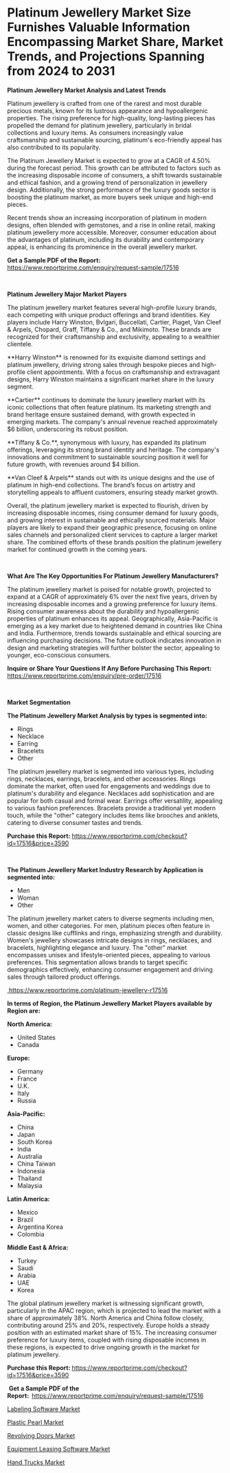 <p><h1>Platinum Jewellery Market Size Furnishes Valuable Information Encompassing Market Share, Market Trends, and Projections Spanning from 2024 to 2031</h1></p><p><strong>Platinum Jewellery Market Analysis and Latest Trends</strong></p>
<p><p>Platinum jewellery is crafted from one of the rarest and most durable precious metals, known for its lustrous appearance and hypoallergenic properties. The rising preference for high-quality, long-lasting pieces has propelled the demand for platinum jewellery, particularly in bridal collections and luxury items. As consumers increasingly value craftsmanship and sustainable sourcing, platinum's eco-friendly appeal has also contributed to its popularity.</p><p>The Platinum Jewellery Market is expected to grow at a CAGR of 4.50% during the forecast period. This growth can be attributed to factors such as the increasing disposable income of consumers, a shift towards sustainable and ethical fashion, and a growing trend of personalization in jewellery design. Additionally, the strong performance of the luxury goods sector is boosting the platinum market, as more buyers seek unique and high-end pieces.</p><p>Recent trends show an increasing incorporation of platinum in modern designs, often blended with gemstones, and a rise in online retail, making platinum jewellery more accessible. Moreover, consumer education about the advantages of platinum, including its durability and contemporary appeal, is enhancing its prominence in the overall jewellery market.</p></p>
<p><strong>Get a Sample PDF of the Report:&nbsp;</strong> <a href="https://www.reportprime.com/enquiry/request-sample/17516?utm_campaign=16&utm_medium=2&utm_source=Github&utm_content=ia&utm_term=19112024&utm_id=platinum-jewellery">https://www.reportprime.com/enquiry/request-sample/17516</a></p>
<p>&nbsp;</p>
<p><strong>Platinum Jewellery Major Market Players</strong></p>
<p><p>The platinum jewellery market features several high-profile luxury brands, each competing with unique product offerings and brand identities. Key players include Harry Winston, Bvlgari, Buccellati, Cartier, Piaget, Van Cleef & Arpels, Chopard, Graff, Tiffany & Co., and Mikimoto. These brands are recognized for their craftsmanship and exclusivity, appealing to a wealthier clientele.</p><p>**Harry Winston** is renowned for its exquisite diamond settings and platinum jewellery, driving strong sales through bespoke pieces and high-profile client appointments. With a focus on craftsmanship and extravagant designs, Harry Winston maintains a significant market share in the luxury segment.</p><p>**Cartier** continues to dominate the luxury jewellery market with its iconic collections that often feature platinum. Its marketing strength and brand heritage ensure sustained demand, with growth expected in emerging markets. The company's annual revenue reached approximately $6 billion, underscoring its robust position.</p><p>**Tiffany & Co.**, synonymous with luxury, has expanded its platinum offerings, leveraging its strong brand identity and heritage. The company's innovations and commitment to sustainable sourcing position it well for future growth, with revenues around $4 billion.</p><p>**Van Cleef & Arpels** stands out with its unique designs and the use of platinum in high-end collections. The brand’s focus on artistry and storytelling appeals to affluent customers, ensuring steady market growth.</p><p>Overall, the platinum jewellery market is expected to flourish, driven by increasing disposable incomes, rising consumer demand for luxury goods, and growing interest in sustainable and ethically sourced materials. Major players are likely to expand their geographic presence, focusing on online sales channels and personalized client services to capture a larger market share. The combined efforts of these brands position the platinum jewellery market for continued growth in the coming years.</p></p>
<p>&nbsp;</p>
<p><strong>What Are The Key Opportunities For Platinum Jewellery Manufacturers?</strong></p>
<p><p>The platinum jewellery market is poised for notable growth, projected to expand at a CAGR of approximately 6% over the next five years, driven by increasing disposable incomes and a growing preference for luxury items. Rising consumer awareness about the durability and hypoallergenic properties of platinum enhances its appeal. Geographically, Asia-Pacific is emerging as a key market due to heightened demand in countries like China and India. Furthermore, trends towards sustainable and ethical sourcing are influencing purchasing decisions. The future outlook indicates innovation in design and marketing strategies will further bolster the sector, appealing to younger, eco-conscious consumers.</p></p>
<p><strong>Inquire or Share Your Questions If Any Before Purchasing This Report:</strong> <a href="https://www.reportprime.com/enquiry/pre-order/17516?utm_campaign=16&utm_medium=2&utm_source=Github&utm_content=ia&utm_term=19112024&utm_id=platinum-jewellery">https://www.reportprime.com/enquiry/pre-order/17516</a></p>
<p>&nbsp;</p>
<p><strong>Market Segmentation</strong></p>
<p><strong>The Platinum Jewellery Market Analysis by types is segmented into:</strong></p>
<p><ul><li>Rings</li><li>Necklace</li><li>Earring</li><li>Bracelets</li><li>Other</li></ul></p>
<p><p>The platinum jewellery market is segmented into various types, including rings, necklaces, earrings, bracelets, and other accessories. Rings dominate the market, often used for engagements and weddings due to platinum's durability and elegance. Necklaces add sophistication and are popular for both casual and formal wear. Earrings offer versatility, appealing to various fashion preferences. Bracelets provide a traditional yet modern touch, while the "other" category includes items like brooches and anklets, catering to diverse consumer tastes and trends.</p></p>
<p><strong>Purchase this Report:&nbsp;</strong><a href="https://www.reportprime.com/checkout?id=17516&price=3590&utm_campaign=16&utm_medium=2&utm_source=Github&utm_content=ia&utm_term=19112024&utm_id=platinum-jewellery">https://www.reportprime.com/checkout?id=17516&price=3590</a></p>
<p>&nbsp;</p>
<p><strong>The Platinum Jewellery Market Industry Research by Application is segmented into:</strong></p>
<p><ul><li>Men</li><li>Woman</li><li>Other</li></ul></p>
<p><p>The platinum jewellery market caters to diverse segments including men, women, and other categories. For men, platinum pieces often feature in classic designs like cufflinks and rings, emphasizing strength and durability. Women's jewellery showcases intricate designs in rings, necklaces, and bracelets, highlighting elegance and luxury. The "other" market encompasses unisex and lifestyle-oriented pieces, appealing to various preferences. This segmentation allows brands to target specific demographics effectively, enhancing consumer engagement and driving sales through tailored product offerings.</p></p>
<p><a href="https://www.reportprime.com/platinum-jewellery-r17516?utm_campaign=16&utm_medium=2&utm_source=Github&utm_content=ia&utm_term=19112024&utm_id=platinum-jewellery">&nbsp;https://www.reportprime.com/platinum-jewellery-r17516</a></p>
<p><strong>In terms of Region, the Platinum Jewellery Market Players available by Region are:</strong></p>
<p>
    <p> <strong> North America: </strong>
        <ul>
            <li>United States</li>
            <li>Canada</li>
        </ul>
        </p> 
    <p> <strong> Europe: </strong>
        <ul>
            <li>Germany</li>
            <li>France</li>
            <li>U.K.</li>
            <li>Italy</li>
            <li>Russia</li>
        </ul>
        </p> 
    <p> <strong> Asia-Pacific: </strong>
        <ul>
            <li>China</li>
            <li>Japan</li>
            <li>South Korea</li>
            <li>India</li>
            <li>Australia</li>
            <li>China Taiwan</li>
            <li>Indonesia</li>
            <li>Thailand</li>
            <li>Malaysia</li>
        </ul>
        </p> 
    <p> <strong> Latin America: </strong>
        <ul>
            <li>Mexico</li>
            <li>Brazil</li>
            <li>Argentina Korea</li>
            <li>Colombia</li>
        </ul>
        </p> 
    <p> <strong> Middle East & Africa: </strong>
        <ul>
            <li>Turkey</li>
            <li>Saudi</li>
            <li>Arabia</li>
            <li>UAE</li>
            <li>Korea</li>
        </ul>
    </p>
    </p>
<p><p>The global platinum jewellery market is witnessing significant growth, particularly in the APAC region, which is projected to lead the market with a share of approximately 38%. North America and China follow closely, contributing around 25% and 20%, respectively. Europe holds a steady position with an estimated market share of 15%. The increasing consumer preference for luxury items, coupled with rising disposable incomes in these regions, is expected to drive ongoing growth in the market for platinum jewellery.</p></p>
<p><strong>Purchase this Report: </strong><a href="https://www.reportprime.com/checkout?id=17516&price=3590&utm_campaign=16&utm_medium=2&utm_source=Github&utm_content=ia&utm_term=19112024&utm_id=platinum-jewellery">https://www.reportprime.com/checkout?id=17516&price=3590</a></p>
<p>&nbsp;<strong>Get a Sample PDF of the Report:&nbsp;&nbsp;</strong><a href="https://www.reportprime.com/enquiry/request-sample/17516?utm_campaign=16&utm_medium=2&utm_source=Github&utm_content=ia&utm_term=19112024&utm_id=platinum-jewellery">https://www.reportprime.com/enquiry/request-sample/17516</a></p>
<p><strong></strong></p>
<p><p><a href="https://issuu.com/reportprime-2/docs/labeling-software-market-size-2030._bad03892426199?utm_campaign=16&utm_medium=2&utm_source=Github&utm_content=ia&utm_term=19112024&utm_id=platinum-jewellery">Labeling Software Market</a></p><p><a href="https://github.com/MarciaRunte/Market-Research-Report-List-1/blob/main/plastic-pearl-market.md?utm_campaign=16&utm_medium=2&utm_source=Github&utm_content=ia&utm_term=19112024&utm_id=platinum-jewellery">Plastic Pearl Market</a></p><p><a href="https://www.linkedin.com/pulse/revolving-doors-market-global-insights-sales-trends-2024-2031-wio6c?utm_campaign=16&utm_medium=2&utm_source=Github&utm_content=ia&utm_term=19112024&utm_id=platinum-jewellery">Revolving Doors Market</a></p><p><a href="https://issuu.com/reportprime-2/docs/equipment-leasing-software-market-s_33f97bb7d0a455?utm_campaign=16&utm_medium=2&utm_source=Github&utm_content=ia&utm_term=19112024&utm_id=platinum-jewellery">Equipment Leasing Software Market</a></p><p><a href="https://www.linkedin.com/pulse/comprehensive-hand-trucks-market-report-segmentation-type-application-y2vic?utm_campaign=16&utm_medium=2&utm_source=Github&utm_content=ia&utm_term=19112024&utm_id=platinum-jewellery">Hand Trucks Market</a></p></p>